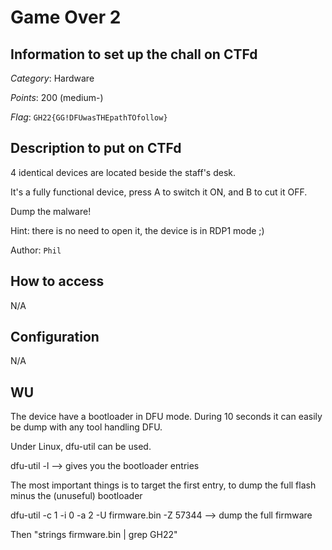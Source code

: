 # Game Over 2

## Information to set up the chall on CTFd

_Category_: Hardware

_Points_: 200 (medium-)

_Flag_: `GH22{GG!DFUwasTHEpathTOfollow}`

## Description to put on CTFd

4 identical devices are located beside the staff's desk.

It's a fully functional device, press A to switch it ON, and B to cut it OFF.

Dump the malware!

Hint: there is no need to open it, the device is in RDP1 mode ;)

Author: `Phil`

## How to access

N/A

## Configuration

N/A

## WU

The device have a bootloader in DFU mode. During 10 seconds it can easily be dump with any tool handling DFU.

Under Linux, dfu-util can be used.

dfu-util -l   --> gives you the bootloader entries

The most important things is to target the first entry, to dump the full flash minus the (unuseful) bootloader

dfu-util -c 1 -i 0 -a 2 -U firmware.bin -Z 57344   --> dump the full firmware

Then "strings firmware.bin | grep GH22"
